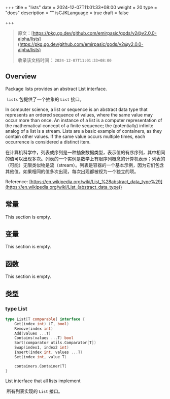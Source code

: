 +++
title = "lists"
date = 2024-12-07T11:01:33+08:00
weight = 20
type = "docs"
description = ""
isCJKLanguage = true
draft = false

+++

> 原文：[https://pkg.go.dev/github.com/emirpasic/gods/v2@v2.0.0-alpha/lists](https://pkg.go.dev/github.com/emirpasic/gods/v2@v2.0.0-alpha/lists)
>
> 收录该文档时间： `2024-12-07T11:01:33+08:00`

## Overview 

Package lists provides an abstract List interface.

​	`lists` 包提供了一个抽象的 `List` 接口。

In computer science, a list or sequence is an abstract data type that represents an ordered sequence of values, where the same value may occur more than once. An instance of a list is a computer representation of the mathematical concept of a finite sequence; the (potentially) infinite analog of a list is a stream. Lists are a basic example of containers, as they contain other values. If the same value occurs multiple times, each occurrence is considered a distinct item.

​	在计算机科学中，列表或序列是一种抽象数据类型，表示值的有序序列，其中相同的值可以出现多次。列表的一个实例是数学上有限序列概念的计算机表示；列表的（可能）无限类似物是流（stream）。列表是容器的一个基本示例，因为它们包含其他值。如果相同的值多次出现，每次出现都被视为一个独立的项。

Reference: [https://en.wikipedia.org/wiki/List_%28abstract_data_type%29](https://en.wikipedia.org/wiki/List_(abstract_data_type))

## 常量

This section is empty.

## 变量 

This section is empty.

## 函数 

This section is empty.

## 类型 

### type List 

``` go
type List[T comparable] interface {
	Get(index int) (T, bool)
	Remove(index int)
	Add(values ...T)
	Contains(values ...T) bool
	Sort(comparator utils.Comparator[T])
	Swap(index1, index2 int)
	Insert(index int, values ...T)
	Set(index int, value T)

	containers.Container[T]
}
```

List interface that all lists implement

​	所有列表实现的 `List` 接口。
